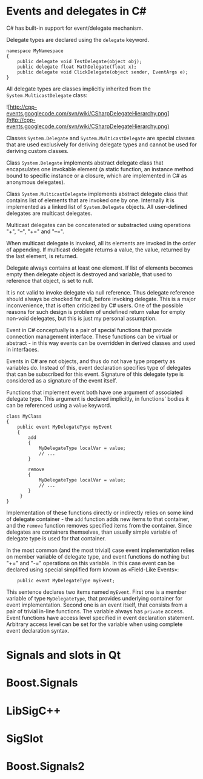 

# Events and delegates in C# #

C# has built-in support for event/delegate mechanism.

Delegate types are declared using the `delegate` keyword.
```
namespace MyNamespace
{
    public delegate void TestDelegate(object obj);
    public delegate float MathDelegate(float x);
    public delegate void ClickDelegate(object sender, EventArgs e);
}
```
All delegate types are classes implicitly inherited from the `System.MulticastDelegate` class:

![http://cpp-events.googlecode.com/svn/wiki/CSharpDelegateHierarchy.png](http://cpp-events.googlecode.com/svn/wiki/CSharpDelegateHierarchy.png)

Classes `System.Delegate` and `System.MulticastDelegate` are special classes that are used exclusively for deriving delegate types and cannot be used for deriving custom classes.

Class `System.Delegate` implements abstract delegate class that encapsulates one invokable element (a static function, an instance method bound to specific instance or a closure, which are implemented in C# as anonymous delegates).

Class `System.MulticastDelegate` implements abstract delegate class that contains list of elements that are invoked one by one. Internally it is implemented as a linked list of `System.Delegate` objects. All user-defined delegates are multicast delegates.

Multicast delegates can be concatenated or substracted using operations "+", "–", "+=" and "–=".

When multicast delegate is invoked, all its elements are invoked in the order of appending. If multicast delegate returns a value, the value, returned by the last element, is returned.

Delegate always contains at least one element. If list of elements becomes empty then delegate object is destroyed and variable, that used to reference that object, is set to null.

It is not valid to invoke delegate via null reference. Thus delegate reference should always be checked for null, before invoking delegate. This is a major inconvenience, that is often criticized by C# users. One of the possible reasons for such design is problem of undefined return value for empty non-void delegates, but this is just my personal assumption.

Event in C# conceptually is a pair of special functions that provide connection management interface. These functions can be virtual or abstract - in this way events can be overridden in derived classes and used in interfaces.

Events in C# are not objects, and thus do not have type property as variables do. Instead of this, event declaration specifies type of delegates that can be subscribed for this event. Signature of this delegate type is considered as a signature of the event itself.

Functions that implement event both have one argument of associated delegate type. This argument is declared implicitly, in functions' bodies it can be referenced using a `value` keyword.
```
class MyClass
{
    public event MyDelegateType myEvent
    {
        add
        {
            MyDelegateType localVar = value;
            // ...
        }
        
        remove
        {
            MyDelegateType localVar = value;
            // ...
        }
     }
}
```
Implementation of these functions directly or indirectly relies on some kind of delegate container - the `add` function adds new items to that container, and the `remove` function removes specified items from the container. Since delegates are containers themselves, than usually simple variable of delegate type is used for that container.

In the most common (and the most trivial) case event implementation relies on member variable of delegate type, and event functions do nothing but "+=" and "-=" operations on this variable. In this case event can be declared using special simplified form known as «Field-Like Events»:
```
    public event MyDelegateType myEvent;
```
This sentence declares two items named `myEvent`. First one is a member variable of type `MyDelegateType`, that provides underlying container for event implementation. Second one is an event itself, that consists from a pair of trivial in-line functions. The variable always has `private` access. Event functions have access level specified in event declaration statement. Arbitrary access level can be set for the variable when using complete event declaration syntax.

# Signals and slots in Qt #
# Boost.Signals #
# LibSigC++ #
# SigSlot #
# Boost.Signals2 #